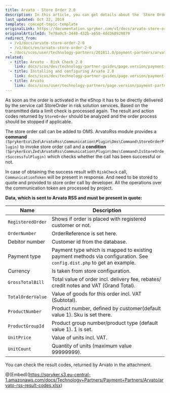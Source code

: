 ```yaml
---
title: Arvato - Store Order 2.0
description: In this article, you can get details about the  Store Order service in the Arvato module.
last_updated: Oct 22, 2019
template: concept-topic-template
originalLink: https://documentation.spryker.com/v1/docs/arvato-store-order-2-0
originalArticleId: 7e78a9c5-3440-432b-a658-4dd368929879
redirect_from:
  - /v1/docs/arvato-store-order-2-0
  - /v1/docs/en/arvato-store-order-2-0
  - /docs/scos/user/technology-partners/201811.0/payment-partners/arvato/v.2.0/arvato-store-order-2.0.html
related:
  - title: Arvato - Risk Check 2.0
    link: docs/scos/dev/technology-partner-guides/page.version/payment-partners/arvato/v.2.0/arvato-risk-check-2.0.html
  - title: Installing and configuring Arvato 2.0
    link: docs/scos/dev/technology-partner-guides/page.version/payment-partners/arvato/v.2.0/arvato-risk-solution-services-integration-2.0.html
  - title: Arvato
    link: docs/scos/user/technology-partners/page.version/payment-partners/arvato.html
---
```


 As soon as the order is activated in the eShop it has to be directly delivered by the service call StoreOrder in risk solution services. Based on the transmitted data a limit check is processed again. The result and action codes returned by `StoreOrder` should be analyzed and the order process should be stopped if applicable.

The store order call can be added to OMS. ArvatoRss module provides a <b>command</b> `(SprykerEco\Zed\ArvatoRss\Communication\Plugin\Oms\Command\StoreOrderPlugin)` to invoke store order call and a <b>condition</b> `(SprykerEco\Zed\ArvatoRss\Communication\Plugin\Oms\Command\IsStoreOrderSuccessfulPlugin)` which checks whether the call has been successful or not.

In case of obtaining the success result with `RiskCheck` call, `CommunicationToken` will be present in response. And need to be stored to quote and provided to store order call by developer.
All the operations over the communication token are processed by project.

<b>Data, which is sent to Arvato RSS and must be present in quote:</b>

|Name  | Description |
| --- | --- |
| `RegisteredOrder` | Shows if order is placed with registered customer or not. |
| `OrderNumber` | OrderReference is set here. |
| Debitor number | Customer id from the database. |
| Payment type | Payment type which is mapped to existing payment methods via configuration. See `config.dist.php` to get an example. |
| Currency | Is taken from store configuration. |
| `GrossTotalBill` | Total value of order incl. delivery fee, rebates/ credit notes and VAT (Grand Total). |
| `TotalOrderValue` | Value of goods for this order incl. VAT (Subtotal). |
| `ProductNumber` | Product number, defined by customer(default value 1). Sku is set there. |
| `ProductGroupId` | Product group number/product type (default value 1). 1 is set. |
| `UnitPrice` | Value of units incl. VAT. |
| `UnitCount` | Quantity of units (maximum value 99999999). |

You can check the result codes, returned by Arvato in the attachment.

@(Embed)(https://spryker.s3.eu-central-1.amazonaws.com/docs/Technology+Partners/Payment+Partners/Arvato/arvato-rss-result-codes.xlsx)
